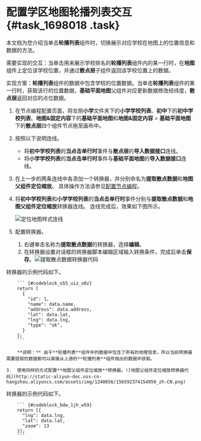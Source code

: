 # 配置学区地图轮播列表交互 {#task_1698018 .task}

本文档为您介绍当单击**轮播列表**组件时，切换展示对应学校在地图上的位置信息和数据的方法。

需要实现的交互：当单击用来展示学校排名的**轮播列表**组件内的某一行时，在**地图**组件上定位该学校位置，并通过**散点层**子组件返回该学校位置上的数据。

实现方案：**轮播列表**组件的数据中包含学校的位置数据。当单击**轮播列表**组件的某一行时，获取该行的位置数据，**基础平面地图**父组件对应更新数据修改经纬度，**散点层**返回对应的点位数据。

1.  在节点编程配置页面，将左侧**小学**文件夹下的**小学学校列表**、**初中**下的**初中学校列表**、**地图&固定内容**下的**基础平面地图**和**地图&固定内容** \> **基础平面地图**下的**散点层**四个组件节点拖至画布中。
2.  按照以下说明连线。 
    -   将**初中学校列表**的**当点击单行时**事件与**散点层**的**导入数据接口**连线。
    -   将**小学学校列表**的**当点击单行时**事件与**基础平面地图**的**导入数据接口**连线。
3.  在上一步的两条连线中各添加一个转换器，并分别命名为**提取散点数据**和**地图父组件定位缩放**。 具体操作方法请参见[配置节点编程](../../../../cn.zh-CN/节点编程使用说明/配置节点编程.md#)。
4.  将**初中学校列表**和**小学学校列表**的**当点击单行时**事件分别与**提取散点数据**和**地图父组件定位缩放**转换器连线。 连线完成后，效果如下图所示。

    ![定位地图样式连线](http://static-aliyun-doc.oss-cn-hangzhou.aliyuncs.com/assets/img/1240656/156592374154948_zh-CN.png)

5.  配置转换器。 
    1.  右键单击名称为**提取散点数据**的转换器，选择**编辑**。
    2.  在转换器设置对话框的转换器脚本编辑区域输入转换条件，完成后单击**保存**。![提取散点数据转换器代码](http://static-aliyun-doc.oss-cn-hangzhou.aliyuncs.com/assets/img/1240656/156592374154949_zh-CN.png)

 转换器的示例代码如下。

        ``` {#codeblock_o55_uiz_o0z}
        return [
          {
            "id": 1,
            "name": data.name,
            "address": data.address,
            "lat": data.lat,
            "lng": data.lng,
            "type": "ok",
          }
        ];
        ```

        **说明：** 由于**轮播列表**组件中的数据中包含了所有的地理信息，所以当前转换器需要提取的数据都可以直接从上游的**轮播列表**组件抛出的数据中获取。

    3.  使用同样的方式配置**地图父组件定位缩放**转换器。![地图父组件定位缩放转换器代码](http://static-aliyun-doc.oss-cn-hangzhou.aliyuncs.com/assets/img/1240656/156592374154950_zh-CN.png)

 转换器的示例代码如下。

        ``` {#codeblock_bdw_1jh_w59}
        return [{
          "lng": data.lng,
          "lat": data.lat,
          "zoom": 13
        }];
        ```


